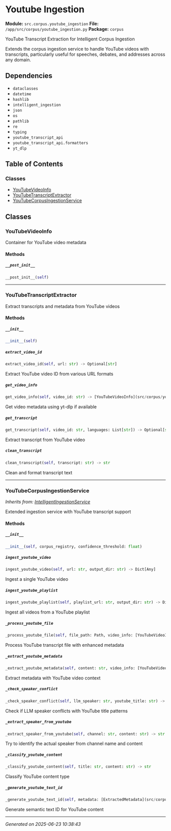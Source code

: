 # Youtube Ingestion

**Module:** `src.corpus.youtube_ingestion`
**File:** `/app/src/corpus/youtube_ingestion.py`
**Package:** `corpus`

YouTube Transcript Extraction for Intelligent Corpus Ingestion

Extends the corpus ingestion service to handle YouTube videos with transcripts,
particularly useful for speeches, debates, and addresses across any domain.

## Dependencies

- `dataclasses`
- `datetime`
- `hashlib`
- `intelligent_ingestion`
- `json`
- `os`
- `pathlib`
- `re`
- `typing`
- `youtube_transcript_api`
- `youtube_transcript_api.formatters`
- `yt_dlp`

## Table of Contents

### Classes
- [YouTubeVideoInfo](#youtubevideoinfo)
- [YouTubeTranscriptExtractor](#youtubetranscriptextractor)
- [YouTubeCorpusIngestionService](#youtubecorpusingestionservice)

## Classes

### YouTubeVideoInfo

Container for YouTube video metadata

#### Methods

##### `__post_init__`
```python
__post_init__(self)
```

---

### YouTubeTranscriptExtractor

Extract transcripts and metadata from YouTube videos

#### Methods

##### `__init__`
```python
__init__(self)
```

##### `extract_video_id`
```python
extract_video_id(self, url: str) -> Optional[str]
```

Extract YouTube video ID from various URL formats

##### `get_video_info`
```python
get_video_info(self, video_id: str) -> [YouTubeVideoInfo](src/corpus/youtube_ingestion.md#youtubevideoinfo)
```

Get video metadata using yt-dlp if available

##### `get_transcript`
```python
get_transcript(self, video_id: str, languages: List[str]) -> Optional[str]
```

Extract transcript from YouTube video

##### `clean_transcript`
```python
clean_transcript(self, transcript: str) -> str
```

Clean and format transcript text

---

### YouTubeCorpusIngestionService
*Inherits from: [IntelligentIngestionService](src/corpus/intelligent_ingestion.md#intelligentingestionservice)*

Extended ingestion service with YouTube transcript support

#### Methods

##### `__init__`
```python
__init__(self, corpus_registry, confidence_threshold: float)
```

##### `ingest_youtube_video`
```python
ingest_youtube_video(self, url: str, output_dir: str) -> Dict[Any]
```

Ingest a single YouTube video

##### `ingest_youtube_playlist`
```python
ingest_youtube_playlist(self, playlist_url: str, output_dir: str) -> Dict[Any]
```

Ingest all videos from a YouTube playlist

##### `_process_youtube_file`
```python
_process_youtube_file(self, file_path: Path, video_info: [YouTubeVideoInfo](src/corpus/youtube_ingestion.md#youtubevideoinfo), output_dir: Path) -> Dict[Any]
```

Process YouTube transcript file with enhanced metadata

##### `_extract_youtube_metadata`
```python
_extract_youtube_metadata(self, content: str, video_info: [YouTubeVideoInfo](src/corpus/youtube_ingestion.md#youtubevideoinfo)) -> [ExtractedMetadata](src/corpus/intelligent_ingestion.md#extractedmetadata)
```

Extract metadata with YouTube video context

##### `_check_speaker_conflict`
```python
_check_speaker_conflict(self, llm_speaker: str, youtube_title: str) -> bool
```

Check if LLM speaker conflicts with YouTube title patterns

##### `_extract_speaker_from_youtube`
```python
_extract_speaker_from_youtube(self, channel: str, content: str) -> str
```

Try to identify the actual speaker from channel name and content

##### `_classify_youtube_content`
```python
_classify_youtube_content(self, title: str, content: str) -> str
```

Classify YouTube content type

##### `_generate_youtube_text_id`
```python
_generate_youtube_text_id(self, metadata: [ExtractedMetadata](src/corpus/intelligent_ingestion.md#extractedmetadata), video_info: [YouTubeVideoInfo](src/corpus/youtube_ingestion.md#youtubevideoinfo)) -> str
```

Generate semantic text ID for YouTube content

---

*Generated on 2025-06-23 10:38:43*